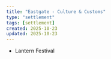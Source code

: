 ```yaml
---
title: "Eastgate - Culture & Customs"
type: "settlement"
tags: [settlement]
created: 2025-10-23
updated: 2025-10-23
---
```

- Lantern Festival
